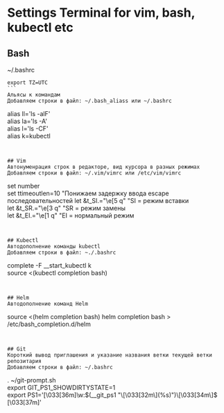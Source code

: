 # Settings Terminal for vim, bash, kubectl etc

## Bash
~/.bashrc
```
export TZ=UTC                                                                                                                                          ```
Альясы к командам
Добавляем строки в файл: ~/.bash_aliass или ~/.bashrc
```
alias ll='ls -alF'                                                                                                                                     
alias la='ls -A'                                                                                                                                       
alias l='ls -CF'                                                                                                                                       
alias k=kubectl 
```


## Vim
Автонуменрация строк в редакторе, вид курсора в разных режимах
Добавляем строки в файл: ~/.vim/vimrc или /etc/vim/vimrc
```
set number                                                                                                                                             
set ttimeoutlen=10 "Понижаем задержку ввода escape последовательностей
let &t_SI.="\e[5 q" "SI = режим вставки                                                                                                                
let &t_SR.="\e[3 q" "SR = режим замены                                                                                                      
let &t_EI.="\e[1 q" "EI = нормальный режим     
```


## Kubectl
Автодополнение команды kubectl
Добавляем строки в файл: ~./.bashrc
```
complete -F __start_kubectl k                                                                                                                          
source <(kubectl completion bash)  
```


## Helm
Автодополнение команд Helm
```
source <(helm completion bash)
helm completion bash > /etc/bash_completion.d/helm
```


## Git
Короткий вывод приглашения и указание названия ветки текущей ветки репозитария
Добавляем строки в файл: ~/.bashrc
```
. ~/git-prompt.sh                                                                                                                                      
export GIT_PS1_SHOWDIRTYSTATE=1                                                                                                                        
export PS1='\[\033[36m\]\w:$(__git_ps1 "\[\033[32m\](%s)")\[\033[34m\]$ \[\033[37m\]'
```                                                                                                                                                                                                                                                                                                 
